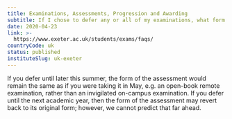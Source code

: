 ```yaml
---
title: Examinations, Assessments, Progression and Awarding
subtitle: If I chose to defer any or all of my examinations, what form would that take?
date: 2020-04-23
link: >-
  https://www.exeter.ac.uk/students/exams/faqs/
countryCode: uk
status: published
instituteSlug: uk-exeter
---
```

If you defer until later this summer, the form of the assessment would remain the same as if you were taking it in May, e.g. an open-book remote examination, rather than an invigilated on-campus examination. If you defer until the next academic year, then the form of the assessment may revert back to its original form; however, we cannot predict that far ahead.
